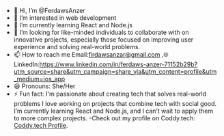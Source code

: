 - 👋 Hi, I’m @FerdawsAnzer
- 👀 I’m interested in web development 
- 🌱 I’m currently learning React and Node.js
- 💞️ I’m looking for like-minded individuals to collaborate with on innovative projects, especially those focused on improving user experience and solving real-world problems.
- 📫 How to reach me  Email:firdawsanzar@gmail.com ,🌐 LinkedIn:https://www.linkedin.com/in/ferdaws-anzer-71152b29b?utm_source=share&utm_campaign=share_via&utm_content=profile&utm_medium=ios_app
- 😄 Pronouns: She/Her
- ⚡ Fun fact: I'm passionate about creating tech that solves real-world problems
                I love working on projects that combine tech with social good.
                I’m currently learning React and Node.js, and I can’t wait to apply them to more complex projects.
 -Check out my profile on Coddy.tech: [Coddy.tech Profile](https://coddy.tech/user/PhSUPwv2NhSl9BXqmXR2wHyDfmo1).
<!---
FerdawsAnzer/FerdawsAnzer is a ✨ special ✨ repository because its `README.md` (this file) appears on your GitHub profile.
You can click the Preview link to take a look at your changes.
--->
